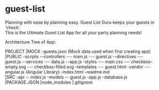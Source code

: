 # guest-list 
Planning with ease by planning easy. Guest List Guru keeps your guests in 'check'.  
This is the Ultimate Guest List App for all your party planning needs!

Architecture Tree of App:

PROJECT
  |MOCK
    -guests.json (Mock data used when first creating app)
  |PUBLIC
    -scripts
      --controllers
        --- main.js
        --- guest.js
      --directives
        --- guest.js
      --services
        --- data.js
      --app.js
    -styles
      --- main.css
      --- checkbox-empty.svg
      --- checkbox-filled.svg
    -templates
      --- guest.html
    -vendor
      --- angular.js (Angular Library)
    -index.html
    -readme.md  
  |SRC
    -api
      -- index.js
    -models
      -- guest.js
    -app.js
    -database.js
  |PACKAGE.JSON
  |node_modules
  |.gitignore

